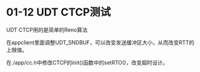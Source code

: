# 01-12 UDT CTCP测试

UDT CTCP用的是简单的Reno算法

在appclient里面调整UDT_SNDBUF，可以改变发送缓冲区大小，从而改变RTT的上限值。

在./app/cc.h中修改CTCP的init()函数中的setRTO()，改变超时设计。



